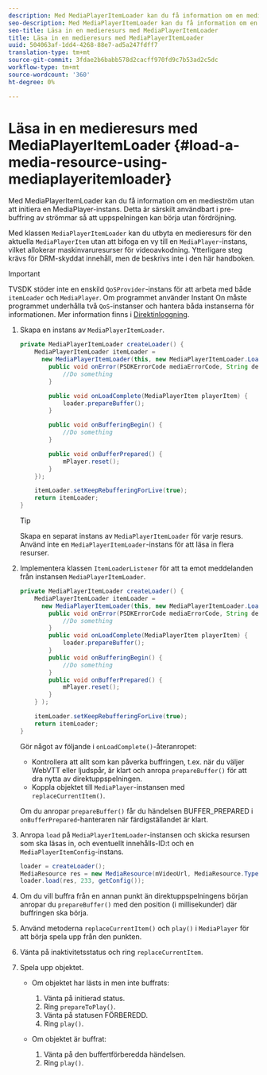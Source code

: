 ```yaml
---
description: Med MediaPlayerItemLoader kan du få information om en medieström utan att initiera en MediaPlayer-instans. Detta är särskilt användbart i pre-buffring av strömmar så att uppspelningen kan börja utan fördröjning.
seo-description: Med MediaPlayerItemLoader kan du få information om en medieström utan att initiera en MediaPlayer-instans. Detta är särskilt användbart i pre-buffring av strömmar så att uppspelningen kan börja utan fördröjning.
seo-title: Läsa in en medieresurs med MediaPlayerItemLoader
title: Läsa in en medieresurs med MediaPlayerItemLoader
uuid: 504063af-1dd4-4268-88e7-ad5a247fdff7
translation-type: tm+mt
source-git-commit: 3fdae2b6babb578d2cacff970fd9c7b53ad2c5dc
workflow-type: tm+mt
source-wordcount: '360'
ht-degree: 0%

---
```



# Läsa in en medieresurs med MediaPlayerItemLoader {#load-a-media-resource-using-mediaplayeritemloader}

Med MediaPlayerItemLoader kan du få information om en medieström utan att initiera en MediaPlayer-instans. Detta är särskilt användbart i pre-buffring av strömmar så att uppspelningen kan börja utan fördröjning.

Med klassen `MediaPlayerItemLoader` kan du utbyta en medieresurs för den aktuella `MediaPlayerItem` utan att bifoga en vy till en `MediaPlayer`-instans, vilket allokerar maskinvaruresurser för videoavkodning. Ytterligare steg krävs för DRM-skyddat innehåll, men de beskrivs inte i den här handboken.

>[!IMPORTANT]
>
>TVSDK stöder inte en enskild `QoSProvider`-instans för att arbeta med både `itemLoader` och `MediaPlayer`. Om programmet använder Instant On måste programmet underhålla två `QoS`-instanser och hantera båda instanserna för informationen. Mer information finns i [Direktinloggning](../../android-3x-content-playback-options-android2/buffering-configuration/android-3x-instant-on.md).

1. Skapa en instans av `MediaPlayerItemLoader`.

   ```java
   private MediaPlayerItemLoader createLoader() { 
       MediaPlayerItemLoader itemLoader =   
         new MediaPlayerItemLoader(this, new MediaPlayerItemLoader.LoaderListener() { 
           public void onError(PSDKErrorCode mediaErrorCode, String description) { 
               //Do something 
           } 
   
           public void onLoadComplete(MediaPlayerItem playerItem) { 
               loader.prepareBuffer(); 
           } 
   
           public void onBufferingBegin() { 
               //Do something 
           } 
   
           public void onBufferPrepared() { 
               mPlayer.reset(); 
           }  
       }); 
   
       itemLoader.setKeepRebufferingForLive(true); 
       return itemLoader; 
   } 
   ```

   >[!TIP]
   >
   >Skapa en separat instans av `MediaPlayerItemLoader` för varje resurs. Använd inte en `MediaPlayerItemLoader`-instans för att läsa in flera resurser.

1. Implementera klassen `ItemLoaderListener` för att ta emot meddelanden från instansen `MediaPlayerItemLoader`.

   ```java
   private MediaPlayerItemLoader createLoader() { 
       MediaPlayerItemLoader itemLoader =   
         new MediaPlayerItemLoader(this, new MediaPlayerItemLoader.LoaderListener() { 
           public void onError(PSDKErrorCode mediaErrorCode, String description) { 
               //Do something 
           } 
           public void onLoadComplete(MediaPlayerItem playerItem) { 
               loader.prepareBuffer(); 
           } 
           public void onBufferingBegin() { 
               //Do something 
           } 
           public void onBufferPrepared() { 
               mPlayer.reset(); 
           }  
       } ); 
   
       itemLoader.setKeepRebufferingForLive(true); 
       return itemLoader; 
   }
   ```

   Gör något av följande i `onLoadComplete()`-återanropet:

   * Kontrollera att allt som kan påverka buffringen, t.ex. när du väljer WebVTT eller ljudspår, är klart och anropa `prepareBuffer()` för att dra nytta av direktuppspelningen.
   * Koppla objektet till `MediaPlayer`-instansen med `replaceCurrentItem()`.

   Om du anropar `prepareBuffer()` får du händelsen BUFFER_PREPARED i `onBufferPrepared`-hanteraren när färdigställandet är klart.
1. Anropa `load` på `MediaPlayerItemLoader`-instansen och skicka resursen som ska läsas in, och eventuellt innehålls-ID:t och en `MediaPlayerItemConfig`-instans.

   ```java
   loader = createLoader(); 
   MediaResource res = new MediaResource(mVideoUrl, MediaResource.Type.HLS, metadata); 
   loader.load(res, 233, getConfig());
   ```

1. Om du vill buffra från en annan punkt än direktuppspelningens början anropar du `prepareBuffer()` med den position (i millisekunder) där buffringen ska börja.
1. Använd metoderna `replaceCurrentItem()` och `play()` i `MediaPlayer` för att börja spela upp från den punkten.
1. Vänta på inaktivitetsstatus och ring `replaceCurrentItem`.
1. Spela upp objektet.

   * Om objektet har lästs in men inte buffrats:

      1. Vänta på initierad status.
      1. Ring `prepareToPlay()`.
      1. Vänta på statusen FÖRBEREDD.
      1. Ring `play()`.
   * Om objektet är buffrat:

      1. Vänta på den buffertförberedda händelsen.
      1. Ring `play()`.